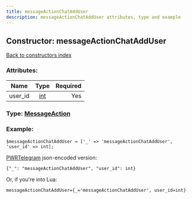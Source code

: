 ```yaml
---
title: messageActionChatAddUser
description: messageActionChatAddUser attributes, type and example
---
```

## Constructor: messageActionChatAddUser  
[Back to constructors index](index.md)



### Attributes:

| Name     |    Type       | Required |
|----------|:-------------:|---------:|
|user\_id|[int](../types/int.md) | Yes|



### Type: [MessageAction](../types/MessageAction.md)


### Example:

```
$messageActionChatAddUser = ['_' => 'messageActionChatAddUser', 'user_id' => int];
```  

[PWRTelegram](https://pwrtelegram.xyz) json-encoded version:

```
{"_": "messageActionChatAddUser", "user_id": int}
```


Or, if you're into Lua:  


```
messageActionChatAddUser={_='messageActionChatAddUser', user_id=int}

```


